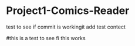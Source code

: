 # Project1-Comics-Reader

test to see if commit is workingit add 
test contect

#this is a test to see fi this works